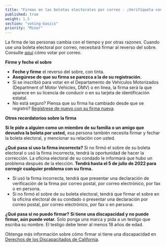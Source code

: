 ```yaml
---
title: "Firmas en las boletas electorales por correo - ¡Verifíquela con cuidado y actualícela!"
published: true
weight: 1.5
section: "voting-basics"
priority: "Minor"
---
```


La firma de las personas cambia con el tiempo y por otras razones. Cuando use una boleta electoral por correo, necesitará firmar al reverso del sobre. Consulte [aquí](#menu-item-vote-by-mail) cómo votar por correo.

**Firme y feche el sobre**
- **Feche y firme** el reverso del sobre, con tinta.
- **Asegúrese de que su firma se parezca a la de su registración.**
 - Si se inscribió para votar en el Departamento de Vehículos Motorizados (Department of Motor Vehicles, DMV) o en línea, la firma será la que aparece en su licencia de conducir o en su tarjeta de identificación estatal.
 - No está seguro? Piensa que su firma ha cambiado desde que se registró? [Regístrese de nuevo con su firma nueva](https://registertovote.ca.gov/es-mx).

**Otros recordatorios sobre la firma**

**Si le pide a alguien como un miembro de su familia o un amigo que devuelva la boleta por usted,** esa persona también necesita firmar y fechar la boleta electoral, y mencionar su relación con usted.

**¿Qué pasa si uso la firma incorrecta?**
Si no firmó el sobre de su boleta electoral o usó la firma incorrecta, tendrá la oportunidad de hacer la corrección. La oficina electoral de su condado le informará que hubo un problema después de la elección. **Tendrá hasta el 5 de julio de 2022 para corregir cualquier problema con su firma.**
- Si usó la firma incorrecta, tendrá que presentar una declaración de verificación de la firma por correo postal, por correo electrónico, por fax o en persona. 
- Si no firmó el sobre de su boleta electoral, tendrá que firmar el sobre en la oficina electoral de su condado o presentar una declaración por correo postal, por correo electrónico, por fax o en persona. 

**¿Qué pasa si no puedo firmar?**
**Si tiene una discapacidad y no puede firmar, aún puede votar.** Solo ponga una marca y pida a un testigo que escriba su nombre. El testigo debe tener al menos 18 años de edad. 

Obtenga más información sobre cómo firmar si tiene una discapacidad en [Derechos de los Discapacitados de California](https://www.disabilityrightsca.org/publications/you-can-vote-even-if-you-cant-sign-your-name).
